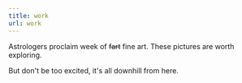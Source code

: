 ```yaml
---
title: work
url: work
---
```


Astrologers proclaim week of ~~fart~~ fine art. These pictures are worth exploring.

But don't be too excited, it's all downhill from here.

